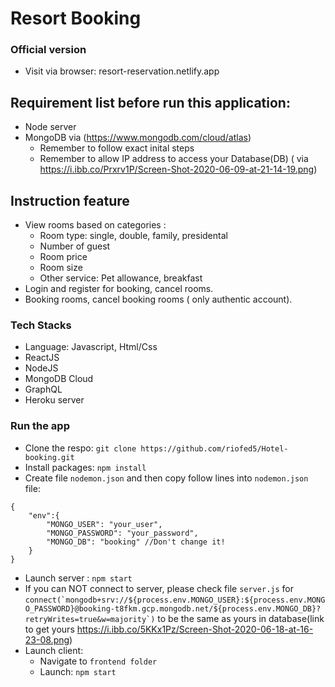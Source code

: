 # Resort Booking

### Official version
* Visit via browser: resort-reservation.netlify.app

## Requirement list before run this application:
* Node server
* MongoDB via (https://www.mongodb.com/cloud/atlas)
    * Remember to follow exact inital steps
    * Remember to allow IP address to access your Database(DB) ( via https://i.ibb.co/Prxrv1P/Screen-Shot-2020-06-09-at-21-14-19.png) 
   
## Instruction feature
* View rooms based on categories :
    * Room type: single, double, family, presidental
    * Number of guest
    * Room price
    * Room size
    * Other service: Pet allowance, breakfast
* Login and register for booking, cancel rooms.
* Booking rooms, cancel booking rooms ( only authentic account).
    
### Tech Stacks
* Language: Javascript, Html/Css
* ReactJS
* NodeJS
* MongoDB Cloud
* GraphQL
* Heroku server

### Run the app
* Clone the respo: `git clone https://github.com/riofed5/Hotel-booking.git`
* Install packages: `npm install`
* Create file `nodemon.json` and then copy follow lines into `nodemon.json` file:

```
{
    "env":{
        "MONGO_USER": "your_user",
        "MONGO_PASSWORD": "your_password",
        "MONGO_DB": "booking" //Don't change it!
    }
}
```
* Launch server : `npm start`
* If you can NOT connect to server, please check file `server.js` for ``connect(`mongodb+srv://${process.env.MONGO_USER}:${process.env.MONGO_PASSWORD}@booking-t8fkm.gcp.mongodb.net/${process.env.MONGO_DB}?retryWrites=true&w=majority`)`` to be the same as yours in database(link to get yours https://i.ibb.co/5KKx1Pz/Screen-Shot-2020-06-18-at-16-23-08.png)
* Launch client: 
   * Navigate to `frontend folder`
   * Launch: `npm start`

